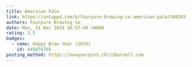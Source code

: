 ```yaml
---
title: American Pale
link: https://untappd.com/b/fourpure-brewing-co-american-pale/508285
authors: Fourpure Brewing Co
date: Mon, 31 Dec 2018 20:57:49 +0000
rating: 3.5
badges:
  - name: Happy Brew Year (2019)
    id: 445074765
posting_method: https://ownyourpint.chrisburnell.com
---
```

